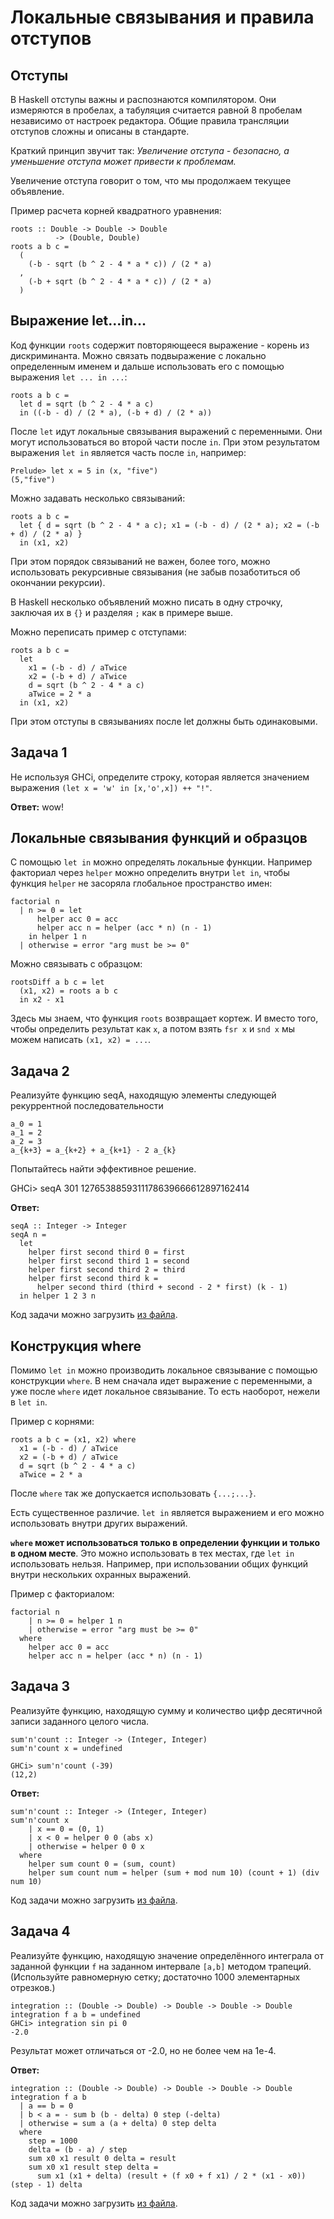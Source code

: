 
# Локальные связывания и правила отступов

## Отступы

В Haskell отступы важны и распознаются компилятором. Они измеряются в пробелах, а табуляция считается равной 8 пробелам независимо от настроек редактора. Общие правила трансляции отступов сложны и описаны в стандарте.

Краткий принцип звучит так:
_Увеличение отступа - безопасно, а уменьшение отступа может привести к проблемам._

Увеличение отступа говорит о том, что мы продолжаем текущее объявление.

Пример расчета корней квадратного уравнения:
```
roots :: Double -> Double -> Double
          -> (Double, Double)
roots a b c =
  (
    (-b - sqrt (b ^ 2 - 4 * a * c)) / (2 * a)
  ,
    (-b + sqrt (b ^ 2 - 4 * a * c)) / (2 * a)
  )
```

## Выражение let...in...

Код функции `roots` содержит повторяющееся выражение - корень из дискриминанта. Можно связать подвыражение с локально определенным именем и дальше использовать его с помощью выражения `let ... in ...`:
```
roots a b c =
  let d = sqrt (b ^ 2 - 4 * a c)
  in ((-b - d) / (2 * a), (-b + d) / (2 * a))
```
После `let` идут локальные связывания выражений с переменными. Они могут использоваться во второй части после `in`. При этом результатом выражения `let in` является часть после `in`, например:
```
Prelude> let x = 5 in (x, "five")
(5,"five")
```

Можно задавать несколько связываний:
```
roots a b c =
  let { d = sqrt (b ^ 2 - 4 * a c); x1 = (-b - d) / (2 * a); x2 = (-b + d) / (2 * a) }
  in (x1, x2)
```
При этом порядок связываний не важен, более того, можно использовать рекурсивные связывания (не забыв позаботиться об окончании рекурсии).

В Haskell несколько объявлений можно писать в одну строчку, заключая их в `{}` и разделяя `;` как в примере выше.

Можно переписать пример с отступами:
```
roots a b c =
  let
    x1 = (-b - d) / aTwice
    x2 = (-b + d) / aTwice
    d = sqrt (b ^ 2 - 4 * a c)
    aTwice = 2 * a
  in (x1, x2)
```
При этом отступы в связываниях после let должны быть одинаковыми.

## Задача 1

Не используя GHCi, определите строку, которая является значением выражения `(let x = 'w' in [x,'o',x]) ++ "!"`.

**Ответ:** wow!

## Локальные связывания функций и образцов

С помощью `let in` можно определять локальные функции. Например факториал через `helper` можно определить внутри `let in`, чтобы функция `helper` не засоряла глобальное пространство имен:
```
factorial n
  | n >= 0 = let
      helper acc 0 = acc
      helper acc n = helper (acc * n) (n - 1)
    in helper 1 n
  | otherwise = error "arg must be >= 0"
```

Можно связывать с образцом:
```
rootsDiff a b c = let
  (x1, x2) = roots a b c
  in x2 - x1
```
Здесь мы знаем, что функция `roots` возвращает кортеж. И вместо того, чтобы определить результат как `x`, а потом взять `fsr x` и `snd x` мы можем написать `(x1, x2) = ...`.

## Задача 2

Реализуйте функцию seqA, находящую элементы следующей рекуррентной последовательности
```
a_0 = 1
a_1 = 2
a_2 = 3
a_{k+3} = a_{k+2} + a_{k+1} - 2 a_{k}
```
Попытайтесь найти эффективное решение.

GHCi> seqA 301
1276538859311178639666612897162414

**Ответ:**
```
seqA :: Integer -> Integer
seqA n =
  let
    helper first second third 0 = first
    helper first second third 1 = second
    helper first second third 2 = third
    helper first second third k =
      helper second third (third + second - 2 * first) (k - 1)
  in helper 1 2 3 n
```

Код задачи можно загрузить [из файла](./task_1.6.2.hs).

## Конструкция where

Помимо `let in` можно производить локальное связывание с помощью конструкции `where`. В нем сначала идет выражение с переменными, а уже после `where` идет локальное связывание. То есть наоборот, нежели в `let in`.

Пример с корнями:
```
roots a b c = (x1, x2) where
  x1 = (-b - d) / aTwice
  x2 = (-b + d) / aTwice
  d = sqrt (b ^ 2 - 4 * a c)
  aTwice = 2 * a
```

После `where` так же допускается использовать `{...;...}`.

Есть существенное различие. `let in` является выражением и его можно использовать внутри других выражений.

**`where` может использоваться только в определении функции и только в одном месте**. Это можно использовать в тех местах, где `let in` использовать нельзя. Например, при использовании общих функций внутри нескольких охранных выражений.

Пример с факториалом:
```
factorial n
    | n >= 0 = helper 1 n
    | otherwise = error "arg must be >= 0"
  where
    helper acc 0 = acc
    helper acc n = helper (acc * n) (n - 1)
```

## Задача 3

Реализуйте функцию, находящую сумму и количество цифр десятичной записи заданного целого числа.
```
sum'n'count :: Integer -> (Integer, Integer)
sum'n'count x = undefined

GHCi> sum'n'count (-39)
(12,2)
```

**Ответ:**
```
sum'n'count :: Integer -> (Integer, Integer)
sum'n'count x
    | x == 0 = (0, 1)
    | x < 0 = helper 0 0 (abs x)
    | otherwise = helper 0 0 x
  where
    helper sum count 0 = (sum, count)
    helper sum count num = helper (sum + mod num 10) (count + 1) (div num 10)
```

Код задачи можно загрузить [из файла](./task_1.6.3.hs).

## Задача 4

Реализуйте функцию, находящую значение определённого интеграла от заданной функции `f` на заданном интервале `[a,b]` методом трапеций. (Используйте равномерную сетку; достаточно 1000 элементарных отрезков.)

```
integration :: (Double -> Double) -> Double -> Double -> Double
integration f a b = undefined
GHCi> integration sin pi 0
-2.0
```

Результат может отличаться от -2.0, но не более чем на 1e-4.

**Ответ:**
```
integration :: (Double -> Double) -> Double -> Double -> Double
integration f a b
  | a == b = 0
  | b < a = - sum b (b - delta) 0 step (-delta)
  | otherwise = sum a (a + delta) 0 step delta
  where
    step = 1000
    delta = (b - a) / step
    sum x0 x1 result 0 delta = result
    sum x0 x1 result step delta =
      sum x1 (x1 + delta) (result + (f x0 + f x1) / 2 * (x1 - x0)) (step - 1) delta
```

Код задачи можно загрузить [из файла](./task_1.6.4.hs).